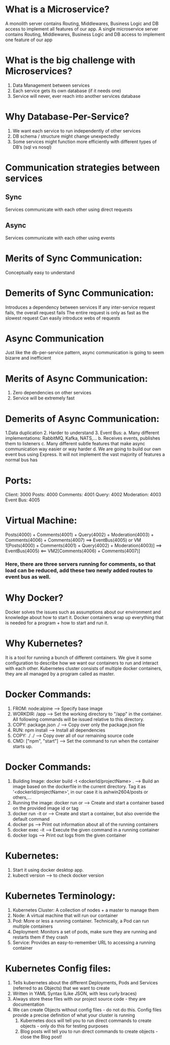 # What is a Microservice?
A monolith server contains Routing, Middlewares, Business Logic and DB access to implement all features of our app. A single microservice server contains Routing, Middlewares, Business Logic and DB access to implement one feature of our app
# What is the big challenge with Microservices?
1. Data Management between services
2. Each service gets its own database (if it needs one)
3. Service will never, ever reach into another services database
# Why Database-Per-Service?
1. We want each service to run independently of other services
2. DB schema / structure might change unexpectedly
3. Some services might function more efficiently with different types of DB’s (sql vs nosql)
# Communication strategies between services
## Sync
Services communicate with each other using direct requests
## Async
Services communicate with each other using events
# Merits of Sync Communication:
Conceptually easy to understand
# Demerits of Sync Communication:
Introduces a dependency between services
If any inter-service request fails, the overall request fails
The entire request is only as fast as the slowest request
Can easily introduce webs of requests
# Async Communication
Just like the db-per-service pattern, async communication is going to seem bizarre and inefficient
# Merits of Async Communication:
1. Zero dependencies on other services
2. Service will be extremely fast
# Demerits of Async Communication:
1.Data duplication
2. Harder to understand
3. Event Bus:
  a. Many different implementations: RabbitMQ, Kafka, NATS,...
  b. Receives events, publishes them to listeners
  c. Many different subtle features that make async communication way easier or way harder
  d. We are going to build our own event bus using Express. It will not implement the vast majority of features a normal bus has

# Ports:
Client: 3000
Posts: 4000
Comments: 4001
Query: 4002
Moderation: 4003
Event Bus: 4005

# Virtual Machine:
Posts(4000) + Comments(4001) + Query(4002) + Moderation(4003) + Comments(4006) + Comments(4007) ==> EventBus(4005)
or
VM 1[Posts(4000) + Comments(4001) + Query(4002) + Moderation(4003)]  ==> EventBus(4005) <== VM2[Comments(4006) + Comments(4007)]

### Here, there are three servers running for comments, so that load can be reduced, add these two newly added routes to event bus as well.

# Why Docker?
Docker solves the issues such as assumptions about our environment and knowledge about how to start it. Docker containers wrap up everything that is needed for a program + how to start and run it. 

# Why Kubernetes?
It is a tool for running a bunch of different containers. We give it some configuration to describe how we want our containers to run and interact with each other. Kubernetes cluster consists of multiple docker containers, they are all managed by a program called as master.

# Docker Commands:
1. FROM: node:alpine --> Specify base image
2. WORKDIR: /app --> Set the working directory to "/app" in the container. All following commands will be issued relative to this directory.
3. COPY: package.json ./ --> Copy over only the package.json file
4. RUN: npm install  --> Install all dependencies
5. COPY: ./ ./ --> Copy over all of our remaining source code
6. CMD: ["npm", "start"] --> Set the command to run when the container starts up.

# Docker Commands:
1. Building Image: docker build -t <dockerId/projectName> . --> Build an image based on the dockerfile in the current directory. Tag it as '<dockerId/projectName>', in our case it is ashwin2604/posts or others,...
2. Running the image: docker run <imageId> or <imageTag> --> Create and start a container based on the provided image id or tag
3. docker run -it <imageId> or <imageTag> <cmd> --> Create and start a container, but also override the default command
4. docker ps --> Print out information about all of the running containers
5. docker exec -it <containerId> <cmd> --> Execute the given command in a running container
6. docker logs <containerId> --> Print out logs from the given container

# Kubernetes:
1. Start it using docker desktop app.
2. kubectl version --> to check docker version

# Kubernetes Terminology:
1. Kubernetes Cluster: A collection of nodes + a master to manage them
2. Node: A virtual machine that will run our container
3. Pod: More or less a running container. Technically, a Pod can run multiple containers
4. Deployment: Monitors a set of pods, make sure they are running and restarts them if they crash
5. Service: Provides an easy-to-remember URL to accessing a running container

# Kubernetes Config files:
1. Tells kubernetes about the different Deployments, Pods and Services (referred to as Objects) that we want to create
2. Written in YAML Syntax (Like JSON, with less curly braces)
3. Always store these files with our project source code - they are documentation
4. We can create Objects without config files - do not do this. Config files provide a precise definition of what your cluster is running
    1. Kubernetes docs will tell you to run direct commands to create objects - only do this for testing purposes
    2. Blog posts will tell you to run direct commands to create objects - close the Blog post!
